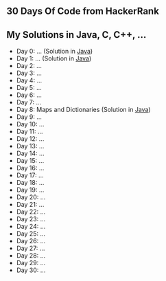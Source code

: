 ## 30 Days Of Code from HackerRank
## My Solutions in Java, C, C++, ...

* Day 0: ... (Solution in [Java](Day0Solution.java))
* Day 1: ... (Solution in [Java](Day1/Solution.java))
* Day 2: ...
* Day 3: ...
* Day 4: ...
* Day 5: ...
* Day 6: ...
* Day 7: ...
* Day 8: Maps and Dictionaries (Solution in [Java](Day8/Solution.java))
* Day 9: ...
* Day 10: ...
* Day 11: ...
* Day 12: ...
* Day 13: ...
* Day 14: ...
* Day 15: ...
* Day 16: ...
* Day 17: ...
* Day 18: ...
* Day 19: ...
* Day 20: ...
* Day 21: ...
* Day 22: ...
* Day 23: ...
* Day 24: ...
* Day 25: ...
* Day 26: ...
* Day 27: ...
* Day 28: ...
* Day 29: ...
* Day 30: ...
